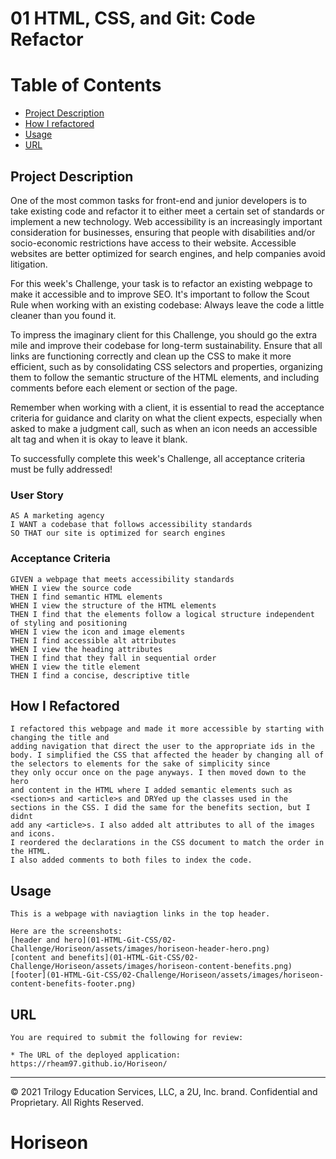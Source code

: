 # 01 HTML, CSS, and Git: Code Refactor

# Table of Contents
* [Project Description](#project-description)
* [How I refactored](#how-i-refactored)
* [Usage](#Usage)
* [URL](#URL)

<a name= "projectdescription"></a>
## Project Description
One of the most common tasks for front-end and junior developers is to take existing code and refactor it to either meet a certain set of standards or implement a new technology. Web accessibility is an increasingly important consideration for businesses, ensuring that people with disabilities and/or socio-economic restrictions have access to their website. Accessible websites are better optimized for search engines, and help companies avoid litigation.

For this week's Challenge, your task is to refactor an existing webpage to make it accessible and to improve SEO. It's important to follow the Scout Rule when working with an existing codebase: Always leave the code a little cleaner than you found it. 

To impress the imaginary client for this Challenge, you should go the extra mile and improve their codebase for long-term sustainability. Ensure that all links are functioning correctly and clean up the CSS to make it more efficient, such as by consolidating CSS selectors and properties, organizing them to follow the semantic structure of the HTML elements, and including comments before each element or section of the page.

Remember when working with a client, it is essential to read the acceptance criteria for guidance and clarity on what the client expects, especially when asked to make a judgment call, such as when an icon needs an accessible alt tag and when it is okay to leave it blank. 

To successfully complete this week's Challenge, all acceptance criteria must be fully addressed!

### User Story
```
AS A marketing agency
I WANT a codebase that follows accessibility standards
SO THAT our site is optimized for search engines
```

### Acceptance Criteria

```
GIVEN a webpage that meets accessibility standards
WHEN I view the source code
THEN I find semantic HTML elements
WHEN I view the structure of the HTML elements
THEN I find that the elements follow a logical structure independent of styling and positioning
WHEN I view the icon and image elements
THEN I find accessible alt attributes
WHEN I view the heading attributes
THEN I find that they fall in sequential order
WHEN I view the title element
THEN I find a concise, descriptive title
```
<a name="howirefactored"></a>
## How I Refactored

```
I refactored this webpage and made it more accessible by starting with changing the title and 
adding navigation that direct the user to the appropriate ids in the body. I simplified the CSS that affected the header by changing all of the selectors to elements for the sake of simplicity since 
they only occur once on the page anyways. I then moved down to the hero 
and content in the HTML where I added semantic elements such as <section>s and <article>s and DRYed up the classes used in the sections in the CSS. I did the same for the benefits section, but I didnt 
add any <article>s. I also added alt attributes to all of the images and icons. 
I reordered the declarations in the CSS document to match the order in the HTML. 
I also added comments to both files to index the code.
```
<a name="usage"></a>
## Usage

```
This is a webpage with naviagtion links in the top header.

Here are the screenshots: 
[header and hero](01-HTML-Git-CSS/02-Challenge/Horiseon/assets/images/horiseon-header-hero.png)
[content and benefits](01-HTML-Git-CSS/02-Challenge/Horiseon/assets/images/horiseon-content-benefits.png)
[footer](01-HTML-Git-CSS/02-Challenge/Horiseon/assets/images/horiseon-content-benefits-footer.png)
```
<a name="URL"></a>
## URL

```
You are required to submit the following for review:

* The URL of the deployed application: https://rheam97.github.io/Horiseon/
```
- - -
© 2021 Trilogy Education Services, LLC, a 2U, Inc. brand. Confidential and Proprietary. All Rights Reserved.
# Horiseon
